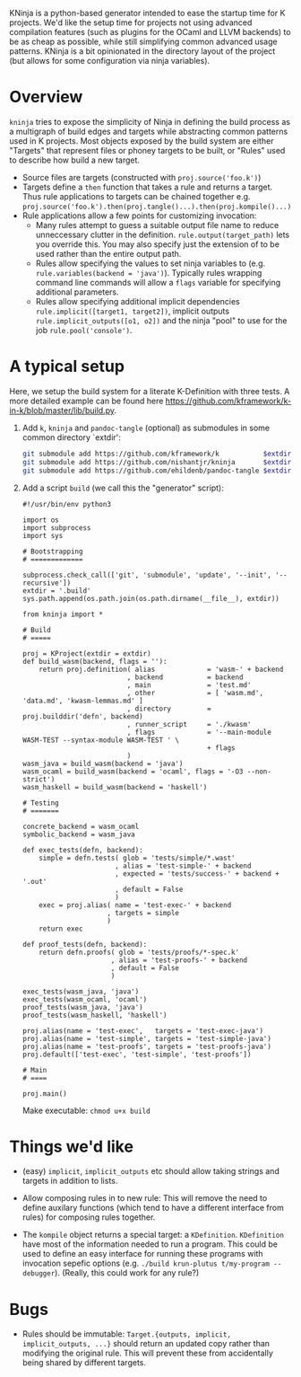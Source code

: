 KNinja is a python-based generator intended to ease the startup time for K
projects. We'd like the setup time for projects not using advanced compilation
features (such as plugins for the OCaml and LLVM backends) to be as cheap as
possible, while still simplifying common advanced usage patterns. KNinja is a
bit opinionated in the directory layout of the project (but allows for some
configuration via ninja variables).

Overview
========

`kninja` tries to expose the simplicity of Ninja in defining the build process
as a multigraph of build edges and targets while abstracting common patterns
used in K projects. Most objects exposed by the build system are either
"Targets" that represent files or phoney targets to be built, or "Rules"
used to describe how build a new target.

-   Source files are targets (constructed with `proj.source('foo.k')`)
-   Targets define a `then` function that takes a rule and returns a target.
    Thus rule applications to targets can be chained together e.g.
    `proj.source('foo.k').then(proj.tangle()...).then(proj.kompile()...)`
-   Rule applications allow a few points for customizing invocation:
    -   Many rules attempt to guess a suitable output file name to reduce
        unneccessary clutter in the definition. `rule.output(target_path)` lets
        you override this. You may also specify just the extension of to be used
        rather than the entire output path.
    -   Rules allow specifying the values to set ninja variables to (e.g.
        `rule.variables(backend = 'java')`). Typically rules wrapping command
        line commands will allow a `flags` variable for specifying additional
        parameters.
    -   Rules allow specifying additional implicit dependencies
        `rule.implicit([target1, target2])`, implicit outputs
        `rule.implicit_outputs([o1, o2])` and the ninja "pool" to use for the
        job `rule.pool('console')`.

A typical setup
===============

Here, we setup the build system for a literate K-Definition with three tests. A
more detailed example can be found here
<https://github.com/kframework/k-in-k/blob/master/lib/build.py>.

1. Add `k`, `kninja` and `pandoc-tangle` (optional) as submodules in some common directory `extdir':

   ```sh
   git submodule add https://github.com/kframework/k           $extdir/k
   git submodule add https://github.com/nishantjr/kninja       $extdir/kninja
   git submodule add https://github.com/ehildenb/pandoc-tangle $extdir/pandoc-tangle
   ```

2. Add a script `build` (we call this the "generator" script):

    ```python3
    #!/usr/bin/env python3

    import os
    import subprocess
    import sys

    # Bootstrapping
    # =============

    subprocess.check_call(['git', 'submodule', 'update', '--init', '--recursive'])
    extdir = '.build'
    sys.path.append(os.path.join(os.path.dirname(__file__), extdir))

    from kninja import *

    # Build
    # =====

    proj = KProject(extdir = extdir)
    def build_wasm(backend, flags = ''):
        return proj.definition( alias             = 'wasm-' + backend
                              , backend           = backend
                              , main              = 'test.md'
                              , other             = [ 'wasm.md', 'data.md', 'kwasm-lemmas.md' ]
                              , directory         = proj.builddir('defn', backend)
                              , runner_script     = './kwasm'
                              , flags             = '--main-module WASM-TEST --syntax-module WASM-TEST ' \
                                                  + flags
                              )
    wasm_java = build_wasm(backend = 'java')
    wasm_ocaml = build_wasm(backend = 'ocaml', flags = '-O3 --non-strict')
    wasm_haskell = build_wasm(backend = 'haskell')

    # Testing
    # =======

    concrete_backend = wasm_ocaml
    symbolic_backend = wasm_java

    def exec_tests(defn, backend):
        simple = defn.tests( glob = 'tests/simple/*.wast'
                           , alias = 'test-simple-' + backend
                           , expected = 'tests/success-' + backend + '.out'
                           , default = False
                           )
        exec = proj.alias( name = 'test-exec-' + backend
                         , targets = simple
                         )
        return exec

    def proof_tests(defn, backend):
        return defn.proofs( glob = 'tests/proofs/*-spec.k'
                          , alias = 'test-proofs-' + backend
                          , default = False
                          )

    exec_tests(wasm_java, 'java')
    exec_tests(wasm_ocaml, 'ocaml')
    proof_tests(wasm_java, 'java')
    proof_tests(wasm_haskell, 'haskell')

    proj.alias(name = 'test-exec',   targets = 'test-exec-java')
    proj.alias(name = 'test-simple', targets = 'test-simple-java')
    proj.alias(name = 'test-proofs', targets = 'test-proofs-java')
    proj.default(['test-exec', 'test-simple', 'test-proofs'])

    # Main
    # ====

    proj.main()
    ```

   Make executable: `chmod u+x build`

Things we'd like
================

-   (easy) `implicit`, `implicit_outputs` etc should allow taking strings and
    targets in addition to lists.

-   Allow composing rules in to new rule: This will remove the need to define
    auxilary functions (which tend to have a different interface from rules) for
    composing rules together.

-   The `kompile` object returns a special target: a `KDefinition`.
    `KDefinition` have most of the information needed to run a program. This
    could be used to define an easy interface for running these programs with
    invocation sepefic options (e.g.
    `./build krun-plutus t/my-program --debugger`). (Really, this could work for any rule?)

Bugs
====

*   Rules should be immutable:
    `Target.{outputs, implicit, implicit_outputs, ...}` should return an updated
    copy rather than modifying the original rule. This will prevent these
    from accidentally being shared by different targets.
